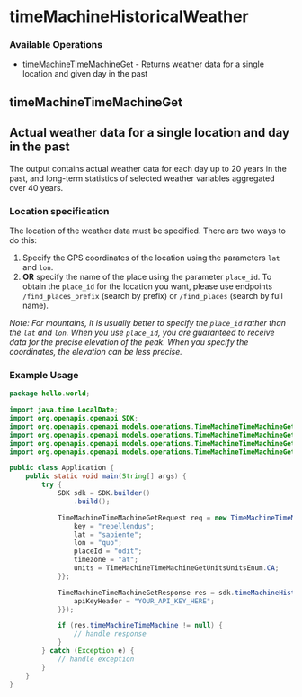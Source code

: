 # timeMachineHistoricalWeather

### Available Operations

* [timeMachineTimeMachineGet](#timemachinetimemachineget) - Returns weather data for a single location and given day in the past

## timeMachineTimeMachineGet

## Actual weather data for a single location and day in the past

The output contains actual weather data for each day up to 20 years in the past, and long-term statistics of selected weather variables aggregated over 40 years.

### Location specification
The location of the weather data must be specified. There are two ways to do this:
1. Specify the GPS coordinates of the location using the parameters `lat` and `lon`.
2. **OR** specify the name of the place using the parameter `place_id`. To obtain the `place_id` for the location you want, please use endpoints `/find_places_prefix` (search by prefix) or `/find_places` (search by full name).

*Note: For mountains, it is usually better to specify the `place_id` rather than the `lat` and `lon`. When you use `place_id`, you are guaranteed to receive data for the precise elevation of the peak. When you specify the coordinates, the elevation can be less precise.*

### Example Usage

```java
package hello.world;

import java.time.LocalDate;
import org.openapis.openapi.SDK;
import org.openapis.openapi.models.operations.TimeMachineTimeMachineGetRequest;
import org.openapis.openapi.models.operations.TimeMachineTimeMachineGetResponse;
import org.openapis.openapi.models.operations.TimeMachineTimeMachineGetSecurity;
import org.openapis.openapi.models.operations.TimeMachineTimeMachineGetUnitsUnitsEnum;

public class Application {
    public static void main(String[] args) {
        try {
            SDK sdk = SDK.builder()
                .build();

            TimeMachineTimeMachineGetRequest req = new TimeMachineTimeMachineGetRequest(LocalDate.parse("2022-08-19")) {{
                key = "repellendus";
                lat = "sapiente";
                lon = "quo";
                placeId = "odit";
                timezone = "at";
                units = TimeMachineTimeMachineGetUnitsUnitsEnum.CA;
            }};            

            TimeMachineTimeMachineGetResponse res = sdk.timeMachineHistoricalWeather.timeMachineTimeMachineGet(req, new TimeMachineTimeMachineGetSecurity("maiores") {{
                apiKeyHeader = "YOUR_API_KEY_HERE";
            }});

            if (res.timeMachineTimeMachine != null) {
                // handle response
            }
        } catch (Exception e) {
            // handle exception
        }
    }
}
```

